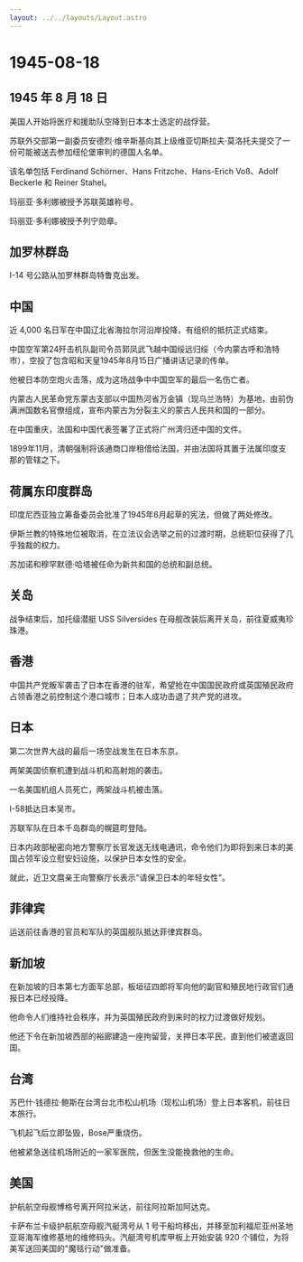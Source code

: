 ```yaml
---
layout: ../../layouts/Layout.astro
---
```


# 1945-08-18

## 1945 年 8 月 18 日

美国人开始将医疗和援助队空降到日本本土选定的战俘营。

苏联外交部第一副委员安德烈·维辛斯基向其上级维亚切斯拉夫·莫洛托夫提交了一份可能被送去参加纽伦堡审判的德国人名单。

该名单包括 Ferdinand Schörner、Hans Fritzche、Hans-Erich Voß、Adolf
Beckerle 和 Reiner Stahel。

玛丽亚·多利娜被授予苏联英雄称号。

玛丽亚·多利娜被授予列宁勋章。

## 加罗林群岛

I-14 号公路从加罗林群岛特鲁克出发。

## 中国

近 4,000 名日军在中国辽北省海拉尔河沿岸投降，有组织的抵抗正式结束。

中国空军第24歼击机队副司令员郭凤武飞越中国绥远归绥（今内蒙古呼和浩特市），空投了包含昭和天皇1945年8月15日广播讲话记录的传单。

他被日本防空炮火击落，成为这场战争中中国空军的最后一名伤亡者。

内蒙古人民革命党东蒙古支部以中国热河省万金镇（现乌兰浩特）为基地，由前伪满洲国数名官僚组成，宣布内蒙古为分裂主义的蒙古人民共和国的一部分。

在中国重庆，法国和中国代表签署了正式将广州湾归还中国的文件。

1899年11月，清朝强制将该通商口岸租借给法国，并由法国将其置于法属印度支那的管辖之下。

## 荷属东印度群岛

印度尼西亚独立筹备委员会批准了1945年6月起草的宪法，但做了两处修改。

伊斯兰教的特殊地位被取消，在立法议会选举之前的过渡时期，总统职位获得了几乎独裁的权力。

苏加诺和穆罕默德·哈塔被任命为新共和国的总统和副总统。

## 关岛

战争结束后，加托级潜艇 USS Silversides
在母舰改装后离开关岛，前往夏威夷珍珠港。

## 香港

中国共产党叛军袭击了日本在香港的驻军，希望抢在中国国民政府或英国殖民政府占领香港之前控制这个港口城市；日本人成功击退了共产党的进攻。

## 日本

第二次世界大战的最后一场空战发生在日本东京。

两架美国侦察机遭到战斗机和高射炮的袭击。

一名美国机组人员死亡，两架战斗机被击落。

I-58抵达日本吴市。

苏联军队在日本千岛群岛的幌筵町登陆。

日本内政部秘密向地方警察厅长官发送无线电通讯，命令他们为即将到来日本的美国占领军设立慰安妇设施，以保护日本女性的安全。

就此，近卫文麿亲王向警察厅长表示"请保卫日本的年轻女性"。

## 菲律宾

运送前往香港的官员和军队的英国舰队抵达菲律宾群岛。

## 新加坡

在新加坡的日本第七方面军总部，板垣征四郎将军向他的副官和殖民地行政官们通报日本已经投降。

他命令人们维持社会秩序，并为英国殖民政府到来时的权力过渡做好规划。

他还下令在新加坡西部的裕廊建造一座拘留营，关押日本平民，直到他们被遣返回国。

## 台湾

苏巴什·钱德拉·鲍斯在台湾台北市松山机场（现松山机场）登上日本客机，前往日本旅行。

飞机起飞后立即坠毁，Bose严重烧伤。

他被紧急送往机场附近的一家军医院，但医生没能挽救他的生命。

## 美国

护航航空母舰博格号离开阿拉米达，前往阿拉斯加阿达克。

卡萨布兰卡级护航航空母舰汽艇湾号从 1
号干船坞移出，并移至加利福尼亚州圣地亚哥海军维修基地的维修码头。汽艇湾号机库甲板上开始安装
920 个铺位，为将美军送回美国的"魔毯行动"做准备。